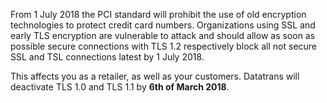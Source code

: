 From 1 July 2018 the PCI standard will prohibit the use of old encryption technologies to protect credit card numbers. Organizations using SSL and early TLS encryption are vulnerable to attack and should allow as soon as possible secure connections with TLS 1.2 respectively block all not secure SSL and TSL connections latest by 1 July 2018.

This affects you as a retailer, as well as your customers. Datatrans will deactivate TLS 1.0 and TLS 1.1 by **6th of March 2018**.

